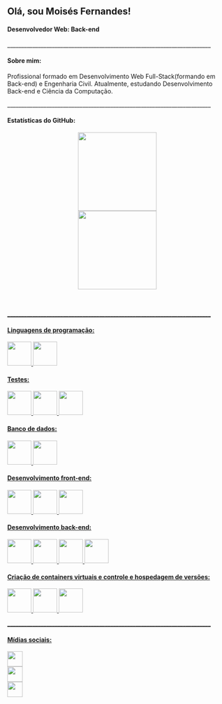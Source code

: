 <div align="left">
  <h2>Olá, sou Moisés Fernandes!</h2>
  <h4>Desenvolvedor Web: Back-end</h4>
</div>
<div align="left">
  <p>_________________________________________________________________________</p>
  <h4>Sobre mim:</h4>
  <p>
    Profissional formado em Desenvolvimento Web Full-Stack(formando em Back-end) e Engenharia Civil. Atualmente, estudando Desenvolvimento Back-end e Ciência da Computação.
  </p>
</div>
<div>
  <p>_________________________________________________________________________</p>
  <h4>Estatísticas do GitHub:</h4>
  <div align="center">
    <a href="https://github.com/moisesfdasilva">
    <img height="180em" src="https://github-readme-stats.vercel.app/api?username=moisesfdasilva&show_icons=true&theme=swift&include_all_commits=true&count_private=true"/>
   </div>
   <div align="center">
     <a href="https://github.com/moisesfdasilva">
     <img height="180em" src="https://github-readme-stats.vercel.app/api/top-langs/?username=moisesfdasilva&layout=compact&langs_count=7&theme=swift"/>
   </div>
</div>
</br></br>
<div>
  <p>_________________________________________________________________________</p>
  <h4>Linguagens de programação:</h4>
  <a href="https://www.w3schools.com/js/default.asp">
  <img height="55em" src="https://cdn.jsdelivr.net/gh/devicons/devicon/icons/javascript/javascript-original.svg" />
  <a href="https://www.typescriptlang.org/docs/">
  <img height="55em" src="https://cdn.jsdelivr.net/gh/devicons/devicon/icons/typescript/typescript-original.svg" />
  <h4>Testes:</h4>
  <a href="https://jestjs.io/">
  <img height="55em" src="https://cdn.jsdelivr.net/gh/devicons/devicon/icons/jest/jest-plain.svg" />
  <a href="https://testing-library.com/">
  <img height="55em" src="https://testing-library.com/img/octopus-64x64.png" />
  <a href="https://www.chaijs.com/guide/">
  <img height="55em" src="https://camo.githubusercontent.com/7ecbd4531436e4f20c1dba52a4fd4ac367cfcc20a2f62cfe7a10f32da306afc6/687474703a2f2f636861696a732e636f6d2f696d672f636861692d6c6f676f2e706e67" />
  <h4>Banco de dados:</h4>
  <a href="https://www.mysql.com/">
  <img height="55em" src="https://cdn.jsdelivr.net/gh/devicons/devicon/icons/mysql/mysql-original-wordmark.svg" />
  <a href="https://www.mongodb.com/">
  <img height="55em" src="https://cdn.jsdelivr.net/gh/devicons/devicon/icons/mongodb/mongodb-original-wordmark.svg" />
  <h4>Desenvolvimento front-end:</h4>
  <a href="https://www.w3schools.com/html/default.asp">
  <img height="55em" src="https://cdn.jsdelivr.net/gh/devicons/devicon/icons/html5/html5-original-wordmark.svg" />
  <a href="https://www.w3schools.com/css/default.asp">
  <img height="55em" src="https://cdn.jsdelivr.net/gh/devicons/devicon/icons/css3/css3-original-wordmark.svg" />
  <a href="https://reactjs.org/">
  <img height="55em" src="https://cdn.jsdelivr.net/gh/devicons/devicon/icons/react/react-original-wordmark.svg" />
  <h4>Desenvolvimento back-end:</h4>
  <a href="https://nodejs.org/en">
  <img height="55em" src="https://cdn.jsdelivr.net/gh/devicons/devicon/icons/nodejs/nodejs-original-wordmark.svg" />
  <a href="https://expressjs.com/">
  <img height="55em" src="https://cdn.jsdelivr.net/gh/devicons/devicon/icons/express/express-original-wordmark.svg" />
  <a href="https://sequelize.org/">
  <img height="55em" src="https://cdn.jsdelivr.net/gh/devicons/devicon/icons/sequelize/sequelize-original-wordmark.svg" />
  <a href="https://mongoosejs.com/">
  <img height="55em" src="https://avatars.githubusercontent.com/u/7552965?s=280&v=4" />
  <h4>Criação de containers virtuais e controle e hospedagem de versões:</h4>
  <a href="https://git-scm.com/">
  <img height="55em" src="https://cdn.jsdelivr.net/gh/devicons/devicon/icons/git/git-original-wordmark.svg" />
  <a href="https://github.com/">
  <img height="55em" src="https://cdn.jsdelivr.net/gh/devicons/devicon/icons/github/github-original-wordmark.svg" />
  <a href="https://www.docker.com/">
  <img height="55em" src="https://cdn.jsdelivr.net/gh/devicons/devicon/icons/docker/docker-original-wordmark.svg" />
</div>
<div align="left">
  <p>_________________________________________________________________________</p>
  <h4>Mídias sociais:</h4>
  <div align="left">
    <div>
      <a href="https://github.com/moisesfdasilva">
      <img height="35em" src="https://img.shields.io/badge/GitHub-100000?style=flat&logo=github&logoColor=white" />
    </div>
    <div>
      <a href="https://www.linkedin.com/in/ms-fernandes">
      <img height="35em" src="https://img.shields.io/badge/LinkedIn-0077B5?style=flat&logo=linkedin&logoColor=white" />
    </div>
    <div>
      <a href="mailto:msesfernandes@gmail.com">
      <img height="35em" src="https://img.shields.io/badge/Gmail-D14836?style=flat&logo=gmail&logoColor=white" />
    </div>
  </div>
</div>
